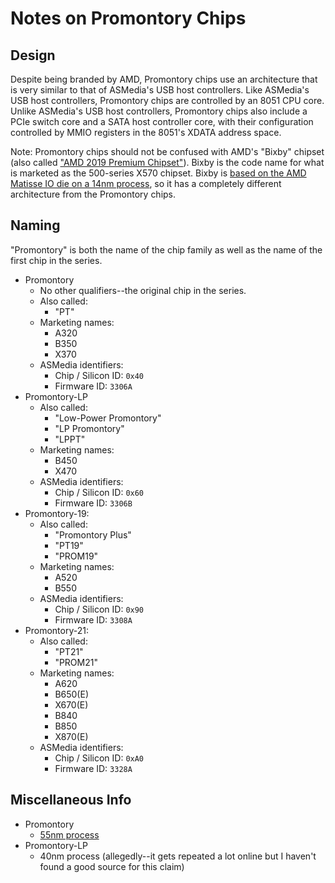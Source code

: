 # Notes on Promontory Chips


## Design

Despite being branded by AMD, Promontory chips use an architecture that is very similar to that of ASMedia's USB host controllers.
Like ASMedia's USB host controllers, Promontory chips are controlled by an 8051 CPU core.
Unlike ASMedia's USB host controllers, Promontory chips also include a PCIe switch core and a SATA host controller core, with their configuration controlled by MMIO registers in the 8051's XDATA address space.

Note: Promontory chips should not be confused with AMD's "Bixby" chipset (also called ["AMD 2019 Premium Chipset"][bixby]).
Bixby is the code name for what is marketed as the 500-series X570 chipset.
Bixby is [based on the AMD Matisse IO die on a 14nm process][x570], so it has a completely different architecture from the Promontory chips.


## Naming

"Promontory" is both the name of the chip family as well as the name of the first chip in the series.

- Promontory
  - No other qualifiers--the original chip in the series.
  - Also called:
    - "PT"
  - Marketing names:
    - A320
    - B350
    - X370
  - ASMedia identifiers:
    - Chip / Silicon ID: `0x40`
    - Firmware ID: `3306A`
- Promontory-LP
  - Also called:
    - "Low-Power Promontory"
    - "LP Promontory"
    - "LPPT"
  - Marketing names:
    - B450
    - X470
  - ASMedia identifiers:
    - Chip / Silicon ID: `0x60`
    - Firmware ID: `3306B`
- Promontory-19:
  - Also called:
    - "Promontory Plus"
    - "PT19"
    - "PROM19"
  - Marketing names:
    - A520
    - B550
  - ASMedia identifiers:
    - Chip / Silicon ID: `0x90`
    - Firmware ID: `3308A`
- Promontory-21:
  - Also called:
    - "PT21"
    - "PROM21"
  - Marketing names:
    - A620
    - B650(E)
    - X670(E)
    - B840
    - B850
    - X870(E)
  - ASMedia identifiers:
    - Chip / Silicon ID: `0xA0`
    - Firmware ID: `3328A`


## Miscellaneous Info

- Promontory
  - [55nm process][55nm]
- Promontory-LP
  - 40nm process (allegedly--it gets repeated a lot online but I haven't found a good source for this claim)


[bixby]: https://web.archive.org/web/20200715182721/https://thinkstation-specs.com/thinkstation/p620/#:~:text=AMD%202019%20Premium%20Chipset
[x570]: https://web.archive.org/web/20211005022310/https://twitter.com/IanCutress/status/1138443875154944000
[55nm]: https://web.archive.org/web/20170807124916/http://www.anandtech.com/print/10705/amd-7th-gen-bristol-ridge-and-am4-analysis-a12-9800-b350-a320-chipset#:~:text=We%20were%20informed%20that%20the%20chipsets%20are%20manufactured%20at%20TSMC%20using%20a%2055nm%20process
